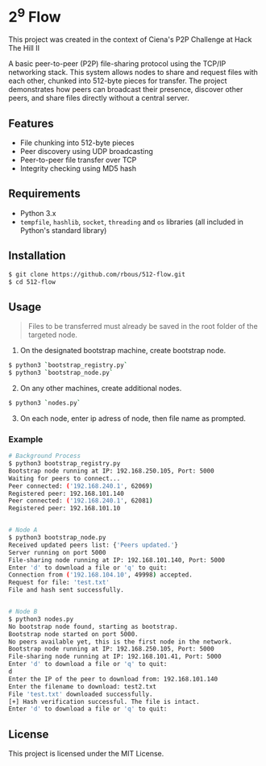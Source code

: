 # 2<sup>9</sup> Flow

This project was created in the context of Ciena's P2P Challenge at Hack The Hill II

A basic peer-to-peer (P2P) file-sharing protocol using the TCP/IP networking stack. 
This system allows nodes to share and request files with each other, chunked into 512-byte pieces for transfer. 
The project demonstrates how peers can broadcast their presence, discover other peers, and share files directly without a central server.


## Features
- File chunking into 512-byte pieces
- Peer discovery using UDP broadcasting
- Peer-to-peer file transfer over TCP
- Integrity checking using MD5 hash

## Requirements
- Python 3.x
- `tempfile`, `hashlib`, `socket`, `threading` and `os` libraries (all included in Python's standard library)

## Installation

```sh
$ git clone https://github.com/rbous/512-flow.git
$ cd 512-flow
```
## Usage

> Files to be transferred must already be saved in the root folder of the targeted node.

1. On the designated bootstrap machine, create bootstrap node.

```sh
$ python3 `bootstrap_registry.py`
$ python3 `bootstrap_node.py`
```

2. On any other machines, create additional nodes.

```sh
$ python3 `nodes.py`
```

3. On each node, enter ip adress of node, then file name as prompted.

### Example

```sh
# Background Process
$ python3 bootstrap_registry.py 
Bootstrap node running at IP: 192.168.250.105, Port: 5000
Waiting for peers to connect...
Peer connected: ('192.168.240.1', 62069)
Registered peer: 192.168.101.140
Peer connected: ('192.168.240.1', 62081)
Registered peer: 192.168.101.10


# Node A
$ python3 bootstrap_node.py      
Received updated peers list: {'Peers updated.'}
Server running on port 5000
File-sharing node running at IP: 192.168.101.140, Port: 5000
Enter 'd' to download a file or 'q' to quit:
Connection from ('192.168.104.10', 49998) accepted.
Request for file: 'test.txt'
File and hash sent successfully.


# Node B
$ python3 nodes.py
No bootstrap node found, starting as bootstrap.
Bootstrap node started on port 5000.
No peers available yet, this is the first node in the network.
Bootstrap node running at IP: 192.168.250.105, Port: 5000
File-sharing node running at IP: 192.168.101.41, Port: 5000
Enter 'd' to download a file or 'q' to quit:
d
Enter the IP of the peer to download from: 192.168.101.140
Enter the filename to download: test2.txt
File 'test.txt' downloaded successfully.
[+] Hash verification successful. The file is intact.
Enter 'd' to download a file or 'q' to quit:
```

## License
This project is licensed under the MIT License.

   

